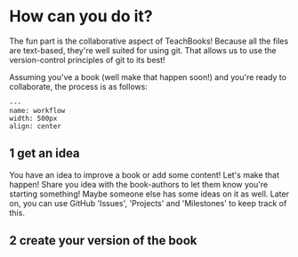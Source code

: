 # How can you do it?

The fun part is the collaborative aspect of TeachBooks! Because all the files are text-based, they're well suited for using git. That allows us to use the version-control principles of git to its best!

Assuming you've a book (well make that happen soon!) and you're ready to collaborate, the process is as follows:

```{figure} figures/TeachBooks_flowchart_v04.png
---
name: workflow
width: 500px
align: center
```

## 1 get an idea
You have an idea to improve a book or add some content! Let's make that happen! Share you idea with the book-authors to let them know you're starting something! Maybe someone else has some ideas on it as well. Later on, you can use GitHub 'Issues', 'Projects' and 'Milestones' to keep track of this.

## 2 create your version of the book
